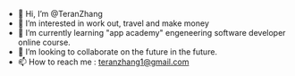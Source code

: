 - 👋 Hi, I’m @TeranZhang
- 👀 I’m interested in work out, travel and make money
- 🌱 I’m currently learning "app academy" engeneering software developer online course.
- 💞️ I’m looking to collaborate on the future in the future.
- 📫 How to reach me : teranzhang1@gmail.com

<!---
TeranZhang/TeranZhang is a ✨ special ✨ repository because its `README.md` (this file) appears on your GitHub profile.
You can click the Preview link to take a look at your changes.
--->
